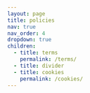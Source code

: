 ```yaml
---
layout: page
title: policies
nav: true
nav_order: 4
dropdown: true
children:
  - title: terms
    permalink: /terms/
  - title: divider
  - title: cookies
    permalink: /cookies/
---
```

